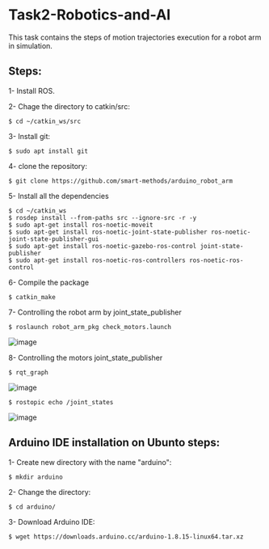 # Task2-Robotics-and-AI
This task contains the steps of motion trajectories execution for a robot arm in simulation.
## Steps:
1- Install ROS.

2- Chage the directory to catkin/src:
```
$ cd ~/catkin_ws/src
```
3- Install git:
```
$ sudo apt install git
```
4- clone the repository:
```
$ git clone https://github.com/smart-methods/arduino_robot_arm 
```
5- Install all the dependencies 
```
$ cd ~/catkin_ws
$ rosdep install --from-paths src --ignore-src -r -y
$ sudo apt-get install ros-noetic-moveit
$ sudo apt-get install ros-noetic-joint-state-publisher ros-noetic-joint-state-publisher-gui
$ sudo apt-get install ros-noetic-gazebo-ros-control joint-state-publisher
$ sudo apt-get install ros-noetic-ros-controllers ros-noetic-ros-control
```
6- Compile the package
```
$ catkin_make
```
7- Controlling the robot arm by joint_state_publisher
```
$ roslaunch robot_arm_pkg check_motors.launch
```
![image](https://user-images.githubusercontent.com/67878227/181501406-bcc4c2ec-9b5a-4e81-a4fb-b79292c3f3ec.png)

8- Controlling the motors joint_state_publisher
```
$ rqt_graph
```
![image](https://user-images.githubusercontent.com/67878227/181501569-4898bd46-e5f7-429e-a645-eaed79013f64.png)

```
$ rostopic echo /joint_states
```
![image](https://user-images.githubusercontent.com/67878227/181501642-313bb5d6-9bc2-48dc-b593-1673b49b31bb.png)

## Arduino IDE installation on Ubunto steps:
1- Create new directory with the name "arduino":
```
$ mkdir arduino
```
2- Change the directory:
```
$ cd arduino/
```
3- Download Arduino IDE:
```
$ wget https://downloads.arduino.cc/arduino-1.8.15-linux64.tar.xz
```
